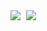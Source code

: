 <!DOCTYPE html>
<html>
    <div id="top"></div>
    <a href="https://github.com/createmeal/createmeal/graphs/contributors"><img src="https://img.shields.io/badge/CONTRIBUTORS-2-brightgreen" /></a>
    <a style="margin-left: 5px" href="https://github.com/createmeal/createmeal/graphs/contributors"><img src="https://img.shields.io/badge/LICENSE-MIT-green" /></a>
</html>
